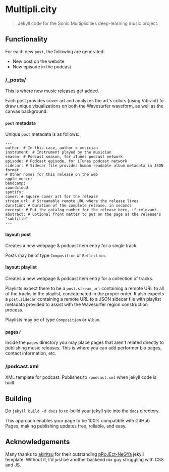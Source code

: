 # Multipli.city

> Jekyll code for the Sonic Multiplicities deep-learning music project.

## Functionality

For each new `post`, the following are generated:

* New post on the website
* New episode in the podcast

### /_posts/

This is where new music releases get added.

Each post provides cover art and analyzes the art's colors (using Vibrant) to
draw unique visualizations on both the Wavesurfer waveform, as well as the canvas
background.

#### `post` metadata

Unique `post` metadata is as follows:

```
---
author: # In this case, author = musician
instrument: # Instrument played by the musician
season: # Podcast season, for iTunes podcast network
episode: # Podcast episode, for iTunes podcast network
sidecar: # Sidecar file provides human-readable album metadata in JSON format
# Other homes for this release on the web
apple_music:
bandcamp:
soundcloud:
spotify:
cover: # Square cover art for the release
stream_url: # Streamable remote URL where the release lives
duration: # Duration of the complete release, in seconds
excerpt: # Put the catalog number for the release here, if relevant.
abstract: # Optional front matter to put on the page as the release's "subtitle"
---
```

#### layout: post

Creates a new webpage & podcast item entry for a single track.

Posts may be of type `Composition` or `Reflection`.

#### layout: playlist

Creates a new webpage & podcast item entry for a collection of tracks.

Playlists expect there to be a `post.stream_url` containing a remote URL to all
of the tracks in the playlist, concatenated in the proper order. It also expects
a `post.sidecar` containing a remote URL to a JSON sidecar file with playlist
metadata provided to assist with the Wavesurfer region construction process.

Playlists may be of type `Composition` or `Album`.

### `pages/`

Inside the `pages` directory you may place pages that aren't related directly to publishing music releases. This is where you can add performer bio pages, contact information, etc.

### /podcast.xml

XML template for podcast. Publishes to `/podcast.xml` when jekyll code is built.

## Building

Do `jekyll build -d docs` to re-build your jekyll site into the `docs` directory.

This approach enables your page to be 100% compatible with GitHub Pages, making publishing updates free, reliable, and easy.

## Acknowledgements

Many thanks to [akiritsu](https://github.com/akiritsu) for their outstanding
[pRoJEct-NeGYa](https://github.com/akiritsu/pRoJEct-NeGYa) jekyll template.
Without it, I'd just be another backend nix guy struggling with CSS and JS.
